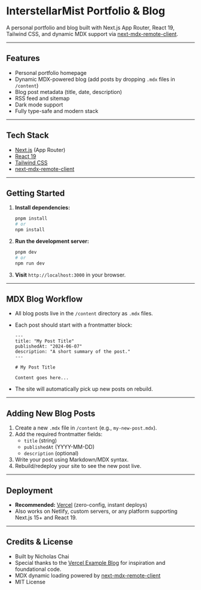 # InterstellarMist Portfolio & Blog

A personal portfolio and blog built with Next.js App Router, React 19, Tailwind CSS, and dynamic MDX support via [next-mdx-remote-client](https://github.com/ipikuka/next-mdx-remote-client?tab=readme-ov-file#the-part-associated-with-nextjs-app-router).

---

## Features

- Personal portfolio homepage
- Dynamic MDX-powered blog (add posts by dropping `.mdx` files in `/content`)
- Blog post metadata (title, date, description)
- RSS feed and sitemap
- Dark mode support
- Fully type-safe and modern stack

---

## Tech Stack

- [Next.js](https://nextjs.org/) (App Router)
- [React 19](https://react.dev/)
- [Tailwind CSS](https://tailwindcss.com/)
- [next-mdx-remote-client](https://github.com/ipikuka/next-mdx-remote-client)

---

## Getting Started

1. **Install dependencies:**
   ```sh
   pnpm install
   # or
   npm install
   ```
2. **Run the development server:**
   ```sh
   pnpm dev
   # or
   npm run dev
   ```
3. **Visit** `http://localhost:3000` in your browser.

---

## MDX Blog Workflow

- All blog posts live in the `/content` directory as `.mdx` files.
- Each post should start with a frontmatter block:

  ```mdx
  ---
  title: "My Post Title"
  publishedAt: "2024-06-07"
  description: "A short summary of the post."
  ---

  # My Post Title

  Content goes here...
  ```

- The site will automatically pick up new posts on rebuild.

---

## Adding New Blog Posts

1. Create a new `.mdx` file in `/content` (e.g., `my-new-post.mdx`).
2. Add the required frontmatter fields:
   - `title` (string)
   - `publishedAt` (YYYY-MM-DD)
   - `description` (optional)
3. Write your post using Markdown/MDX syntax.
4. Rebuild/redeploy your site to see the new post live.

---

## Deployment

- **Recommended:** [Vercel](https://vercel.com/) (zero-config, instant deploys)
- Also works on Netlify, custom servers, or any platform supporting Next.js 15+ and React 19.

---

## Credits & License

- Built by Nicholas Chai
- Special thanks to the [Vercel Example Blog](https://github.com/vercel/examples/tree/main/solutions/blog) for inspiration and foundational code.
- MDX dynamic loading powered by [next-mdx-remote-client](https://github.com/ipikuka/next-mdx-remote-client)
- MIT License
